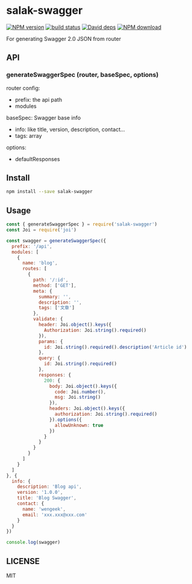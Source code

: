 # salak-swagger

[![NPM version][npm-image]][npm-url]
[![build status][travis-image]][travis-url]
[![David deps][david-image]][david-url]
[![NPM download][download-image]][download-url]

[npm-image]: https://img.shields.io/npm/v/salak-swagger.svg?style=flat-square
[npm-url]: https://npmjs.org/package/salak-swagger
[travis-image]: https://img.shields.io/travis/SalakJS/salak-swagger.svg?style=flat-square
[travis-url]: https://travis-ci.org/SalakJS/salak-swagger
[david-image]: https://img.shields.io/david/SalakJS/salak-swagger.svg?style=flat-square
[david-url]: https://david-dm.org/SalakJS/salak-swagger
[download-image]: https://img.shields.io/npm/dm/salak-swagger.svg?style=flat-square
[download-url]: https://npmjs.org/package/salak-swagger

For generating Swagger 2.0 JSON from router

## API

### generateSwaggerSpec (router, baseSpec, options)

router config:  
- prefix: the api path  
- modules

baseSpec: Swagger base info  
- info: like title, version, description, contact...  
- tags: array

options:  
- defaultResponses

## Install

```bash
npm install --save salak-swagger
```

## Usage

```javascript
const { generateSwaggerSpec } = require('salak-swagger')
const Joi = require('joi')

const swagger = generateSwaggerSpec({
  prefix: '/api',
  modules: [
    {
      name: 'blog',
      routes: [
        {
          path: '/:id',
          method: ['GET'],
          meta: {
            summary: '',
            description: '',
            tags: ['文章']
          },
          validate: {
            header: Joi.object().keys({
              Authorization: Joi.string().required()
            }),
            params: {
              id: Joi.string().required().description('Article id')
            },
            query: {
              id: Joi.string().required()
            },
            responses: {
              200: {
                body: Joi.object().keys({
                  code: Joi.number(),
                  msg: Joi.string()
                }),
                headers: Joi.object().keys({
                  authorization: Joi.string().required()
                }).options({
                  allowUnknown: true
                })
              }
            }
          }
        }
      ]
    }
  ]
}, {
  info: {
    description: 'Blog api',
    version: '1.0.0',
    title: 'Blog Swagger',
    contact: {
      name: 'wengeek',
      email: 'xxx.xxx@xxx.com'
    }
  }
})

console.log(swagger)
```

## LICENSE

MIT

